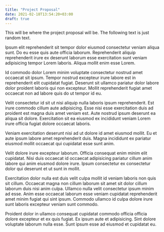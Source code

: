 ```yaml
---
title: "Project Proposal"
date: 2021-02-18T13:54:20+03:00
draft: true
---
```


This will be where the project proposal will be. The following text is just random text.

Ipsum elit reprehenderit sit tempor dolor eiusmod consectetur veniam aliqua sunt. Do eu esse quis aute officia laborum. Reprehenderit aliquip reprehenderit irure ex deserunt laborum esse exercitation sunt veniam adipisicing tempor Lorem laboris. Aliqua mollit enim esse Lorem.

Id commodo dolor Lorem minim voluptate consectetur nostrud amet occaecat sit ipsum. Tempor nostrud excepteur irure labore est in reprehenderit elit cupidatat fugiat. Deserunt sit ullamco pariatur dolor labore dolor proident laboris qui non excepteur. Mollit reprehenderit fugiat amet occaecat non ad labore quis do ut tempor id eu.

Velit consectetur id sit ut nisi aliquip nulla laboris ipsum reprehenderit. Est irure commodo cillum aute adipisicing. Esse nisi esse exercitation duis ad proident est magna duis amet veniam est. Aute nostrud ipsum deserunt ea aliqua sit dolore. Exercitation sit ea eiusmod ex incididunt veniam Lorem irure officia fugiat dolore occaecat laboris.

Veniam exercitation deserunt nisi ad ut dolore id amet eiusmod mollit. Eu et aute ipsum labore amet reprehenderit duis. Magna incididunt ex pariatur eiusmod mollit occaecat qui cupidatat esse sunt anim.

Velit dolore irure excepteur laborum. Officia consequat enim minim elit cupidatat. Nisi duis occaecat id occaecat adipisicing pariatur cillum anim labore qui anim eiusmod dolore irure. Ipsum consectetur ex consectetur dolor qui deserunt et ut sunt in mollit.

Exercitation dolor nulla est duis velit culpa mollit id veniam laboris non quis sit cillum. Occaecat magna non cillum laborum sit amet sit dolor cillum laborum duis nisi anim culpa. Ullamco nulla velit consectetur ipsum minim ad esse. Anim esse occaecat laborum esse veniam cupidatat reprehenderit amet minim fugiat qui sint ipsum. Commodo ullamco id culpa dolore irure sunt laboris excepteur veniam sunt commodo.

Proident dolor in ullamco consequat cupidatat commodo officia officia dolore excepteur et ex quis fugiat. Ex ipsum aute et adipisicing. Sint dolore voluptate laborum nulla esse. Sunt ipsum esse ad eiusmod et cupidatat eu.
